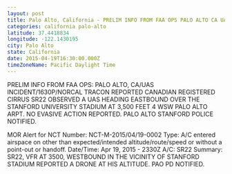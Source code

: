 ```yaml
---
layout: post
title: Palo Alto, California - PRELIM INFO FROM FAA OPS PALO ALTO CA UAS INCIDENT 1630P NORCAL TRACON REPORTED CANADIAN
categories: california palo-alto
latitude: 37.4418834
longitude: -122.1430195
city: Palo Alto
state: California
date: 2015-04-19T16:30:00.000Z
timeZoneName: Pacific Daylight Time
---
```


PRELIM INFO FROM FAA OPS:  PALO ALTO, CA/UAS INCIDENT/1630P/NORCAL TRACON REPORTED CANADIAN REGISTERED CIRRUS SR22 OBSERVED A UAS HEADING EASTBOUND OVER THE STANFORD UNIVERSITY STADIUM AT 3,500 FEET 4 WSW PALO ALTO ARPT. NO EVASIVE ACTION REPORTED. PALO ALTO STANFORD POLICE NOTIFIED.

MOR Alert for NCT
Number: NCT-M-2015/04/19-0002
Type: A/C entered airspace on other than expected/intended altitude/route/speed or without a point-out or handoff.
Date/Time: Apr 19, 2015 - 2330Z
A/C: SR22
Summary: SR22, VFR AT 3500, WESTBOUND IN THE VICINITY OF STANFORD STADIUM REPORTED A DRONE AT HIS ALTITUDE. PAO PD NOTIFIED. 